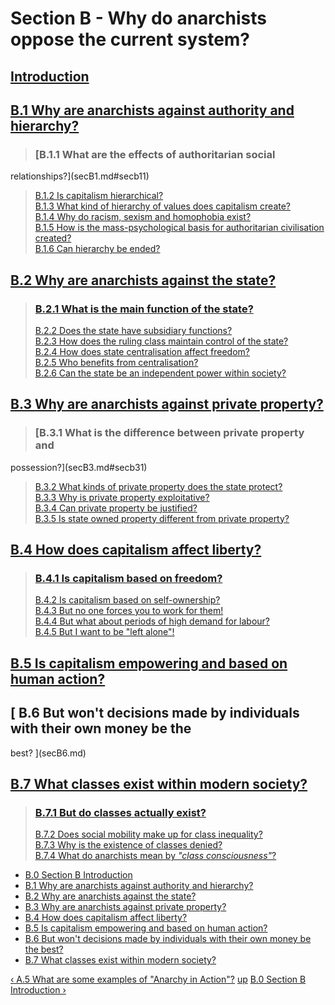 # Section B - Why do anarchists oppose the current system?

##

## [ Introduction](secBint.md)

##

## [B.1 Why are anarchists against authority and hierarchy?](secB1.md)

> ### [B.1.1 What are the effects of authoritarian social
relationships?](secB1.md#secb11)  
>  [B.1.2 Is capitalism hierarchical? ](secB1.md#secb12)  
>  [B.1.3 What kind of hierarchy of values does capitalism
create?](secB1.md#secb13)  
>  [B.1.4 Why do racism, sexism and homophobia exist?](secB1.md#secb14)  
>  [B.1.5 How is the mass-psychological basis for authoritarian civilisation
created?](secB1.md#secb15)  
>  [B.1.6 Can hierarchy be ended?](secB1.md#secb16)

## [B.2 Why are anarchists against the state?](secB2.md)

> ### [B.2.1 What is the main function of the state? ](secB2.md#secb21)  
>  [B.2.2 Does the state have subsidiary functions? ](secB2.md#secb22)  
>  [B.2.3 How does the ruling class maintain control of the
state?](secB2.md#secb23)  
>  [B.2.4 How does state centralisation affect freedom?](secB2.md#secb24)  
>  [B.2.5 Who benefits from centralisation?](secB2.md#secb25)  
>  [B.2.6 Can the state be an independent power within society?  
>  ](secB2.md#secb26)

## [B.3 Why are anarchists against private property?](secB3.md)

> ### [B.3.1 What is the difference between private property and
possession?](secB3.md#secb31)  
>  [B.3.2 What kinds of private property does the state protect?
](secB3.md#secb32)  
>  [B.3.3 Why is private property exploitative?](secB3.md#secb33)  
>  [B.3.4 Can private property be justified?](secB3.md#secb34)  
>  [B.3.5 Is state owned property different from private
property?](secB3.md#secb35)

## [B.4 How does capitalism affect liberty?](secB4.md)

> ### [B.4.1 Is capitalism based on freedom? ](secB4.md#secb41)  
>  [B.4.2 Is capitalism based on self-ownership? ](secB4.md#secb42)  
>  [B.4.3 But no one forces you to work for them! ](secB4.md#secb43)  
>  [B.4.4 But what about periods of high demand for labour?
](secB4.md#secb44)  
>  [B.4.5 But I want to be "left alone"!](secB4.md#secb45)

## [B.5 Is capitalism empowering and based on human action?](secB5.md)

##

## [ B.6 But won't decisions made by individuals with their own money be the
best? ](secB6.md)

##

## [B.7 What classes exist within modern society?](secB7.md)

> ### [B.7.1 But do classes actually exist? ](secB7.md#secb71)  
>  [B.7.2 Does social mobility make up for class
inequality?](secB7.md#secb72)  
>  [B.7.3 Why is the existence of classes denied?](secB7.md#secb73)  
>  [B.7.4 What do anarchists mean by _"class
consciousness"_?](secB7.md#secb74)

  * [B.0 Section B Introduction](secBint.md)
  * [B.1 Why are anarchists against authority and hierarchy?](secB1.md)
  * [B.2 Why are anarchists against the state?](secB2.md)
  * [B.3 Why are anarchists against private property?](secB3.md)
  * [B.4 How does capitalism affect liberty?](secB4.md)
  * [B.5 Is capitalism empowering and based on human action?](secB5.md)
  * [B.6 But won't decisions made by individuals with their own money be the best? ](secB6.md)
  * [B.7 What classes exist within modern society?](secB7.md)

[‹ A.5 What are some examples of "Anarchy in Action"?](secA5.md "Go to
previous page" ) [up](index.md "Go to parent page" ) [B.0 Section B
Introduction ›](secBint.md "Go to next page" )

